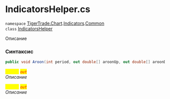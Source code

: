 
# IndicatorsHelper.cs
`namespace` [TigerTrade.Chart](../../../TigerTrade.Chart.md).[Indicators](../../../TigerTrade.Chart/Indicators.md).[Common](../../../TigerTrade.Chart/Indicators/Common.md)  
    `class` [IndicatorsHelper](../../IndicatorsHelper.cs.md)

Описание

### Синтаксис
```csharp
public void Aroon(int period, out double[] aroonUp, out double[] aroonDown)
```

<mark style="color:yellow;">`double`</mark> <mark style="color:red;">*`out`*</mark>  
 *Описание*  
  
<mark style="color:yellow;">`double`</mark> <mark style="color:red;">*`out`*</mark>  
 *Описание*  
  

                    
                    